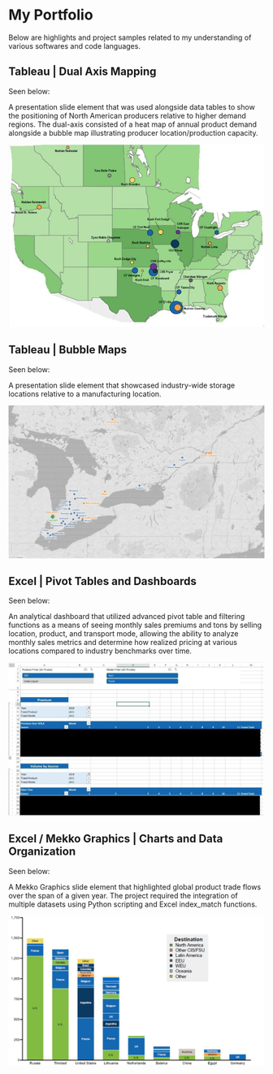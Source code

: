 # My Portfolio



Below are highlights and project samples related to my understanding of various softwares and code languages.



## Tableau | Dual Axis Mapping

Seen below:  

A presentation slide element that was used alongside data tables to show the positioning of North American producers relative to higher demand regions. The dual-axis consisted of a heat map of annual product demand alongside a bubble map illustrating producer location/production capacity.

<p align="center">
  <img src="https://github.com/NMcKinney237/Portfolio/blob/master/Graphics/Dual_Axis_Map.JPG">
</p>

## Tableau | Bubble Maps
Seen below: 

A presentation slide element that showcased industry-wide storage locations relative to a manufacturing location. 

<p align="center">
  <img src="https://github.com/NMcKinney237/Portfolio/blob/master/Graphics/Bubble_Map_01.JPG">
</p>

## Excel | Pivot Tables and Dashboards 

Seen below:  

An analytical dashboard that utilized advanced pivot table and filtering functions as a means of seeing monthly sales premiums and tons by selling location, product, and transport mode, allowing the ability to analyze monthly sales metrics and determine how realized pricing at various locations compared to industry benchmarks over time.

<p align="center">
  <img src="https://github.com/NMcKinney237/Portfolio/blob/master/Graphics/Excel_Summary_Report.jpg">
</p>

## Excel / Mekko Graphics | Charts and Data Organization

Seen below:  

A Mekko Graphics slide element that highlighted global product trade flows over the span of a given year. The project required the integration of multiple datasets using Python scripting and Excel index_match functions.



<p align="center">
  <img src="https://github.com/NMcKinney237/Portfolio/blob/master/Graphics/EU_Trade.JPG">
</p>
